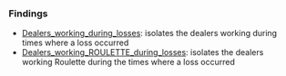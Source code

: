 ### Findings
- [Dealers_working_during_losses](Dealers_working_during_losses): isolates the dealers working during times where a loss occurred
- [Dealers_working_ROULETTE_during_losses](Dealers_working_ROULETTE_during_losses): isolates the dealers working Roulette during the times where a loss occurred
